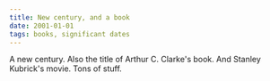 ```yaml
---
title: New century, and a book
date: 2001-01-01
tags: books, significant dates
---
```


A new century. Also the title of Arthur C. Clarke's book. And Stanley Kubrick's movie. Tons of stuff.
